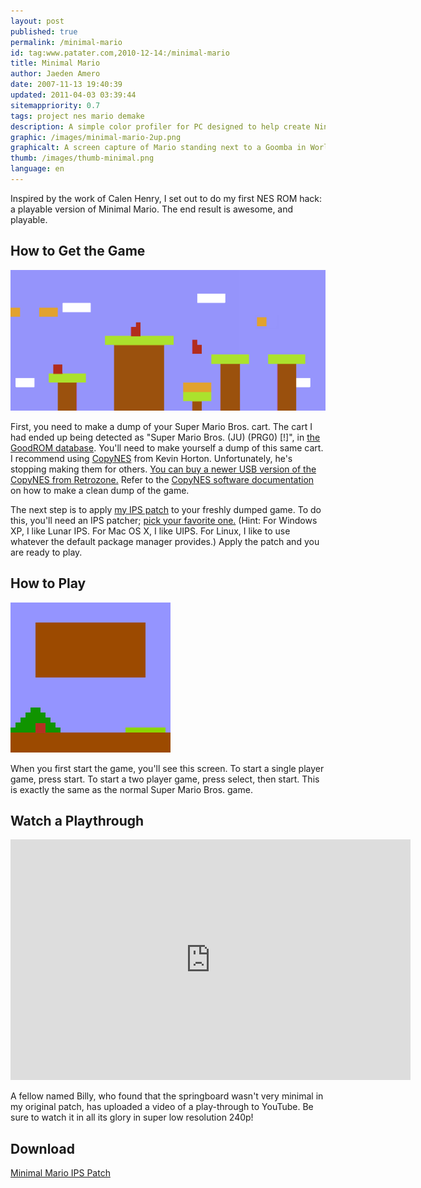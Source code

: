 ```yaml
---
layout: post
published: true
permalink: /minimal-mario
id: tag:www.patater.com,2010-12-14:/minimal-mario
title: Minimal Mario
author: Jaeden Amero
date: 2007-11-13 19:40:39
updated: 2011-04-03 03:39:44
sitemappriority: 0.7
tags: project nes mario demake
description: A simple color profiler for PC designed to help create Nintendo DS programs with colors consistent on both PC and Nintendo DS.
graphic: /images/minimal-mario-2up.png
graphicalt: A screen capture of Mario standing next to a Goomba in World 1-1, rendered minimalistically
thumb: /images/thumb-minimal.png
language: en
---
```

<p>Inspired by the work of Calen Henry, I set out to do my first NES ROM hack:
a playable version of Minimal Mario. The end result is awesome, and
playable.</p>
<!--break-->

<h2>How to Get the Game</h2>
<img src="/images/minimal-mario-landscape.png"/>
<p>First, you need to make a dump of your Super Mario Bros. cart. The cart I
had ended up being detected as "Super Mario Bros. (JU) (PRG0) [!]", in <a
href="http://goodrom.free.fr/">the GoodROM database</a>.  You'll need to make
yourself a dump of this same cart. I recommend using <a
href="http://kevtris.org/Projects/copynes/buyit.html">CopyNES</a> from Kevin
Horton. Unfortunately, he's stopping making them for others. <a
href="http://www.retrousb.com/product_info.php?cPath=24&products_id=36">You can
buy a newer USB version of the CopyNES from Retrozone.</a> Refer to the <a
href="http://kevtris.org/Projects/copynes/copyware.html">CopyNES software
documentation</a> on how to make a clean dump of the game.</p> <p>The next step
is to apply <a href="http://static.patater.com/projects/minimal-mario.ips">my
IPS patch</a> to your freshly dumped game. To do this, you'll need an IPS
patcher; <a href="http://www.zophar.net/utilities/patchutil.html">pick your
favorite one.</a> (Hint: For Windows XP, I like Lunar IPS. For Mac OS X, I like
UIPS. For Linux, I like to use whatever the default package manager provides.)
Apply the patch and you are ready to play.</p>

<h2>How to Play</h2>
<img src="/images/minimal-mario-press-start.png"/>
<p>When you first start the game, you'll see this screen. To start a single
player game, press start. To start a two player game, press select, then start.
This is exactly the same as the normal Super Mario Bros. game.</p>

<h2>Watch a Playthrough</h2>
<iframe class="youtube-player" type="text/html" width="640" height="385"
src="http://www.youtube.com/embed/VSlL4n1dlJA" frameborder="0"> </iframe>
<p>A fellow named Billy, who found that the springboard wasn't very minimal in
my original patch, has uploaded a video of a play-through to YouTube. Be sure
to watch it in all its glory in super low resolution 240p!</p>

<div>
<h2>Download</h2>
<a href="http://static.patater.com/projects/minimal-mario.ips">Minimal Mario
IPS Patch</a>
</div>
